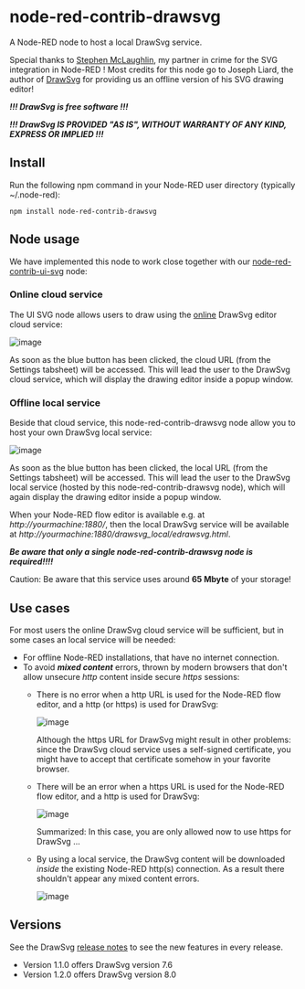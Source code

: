 # node-red-contrib-drawsvg
A Node-RED node to host a local DrawSvg service.

Special thanks to [Stephen McLaughlin](https://github.com/Steve-Mcl), my partner in crime for the SVG integration in Node-RED !
Most credits for this node go to Joseph Liard, the author of [DrawSvg](#DrawSvg-drawing-editor) for providing us an offline version of his SVG drawing editor!

***!!! DrawSvg is free software !!!***

***!!! DrawSvg IS PROVIDED "AS IS", WITHOUT WARRANTY OF ANY KIND, EXPRESS OR IMPLIED !!!***

## Install
Run the following npm command in your Node-RED user directory (typically ~/.node-red):
```
npm install node-red-contrib-drawsvg
```

## Node usage
We have implemented this node to work close together with our [node-red-contrib-ui-svg](https://github.com/bartbutenaers/node-red-contrib-ui-svg/edit/master/README.md) node:

### Online cloud service
The UI SVG node allows users to draw using the [online](http://www.drawsvg.org/drawsvg.html) DrawSvg editor cloud service:

![image](https://user-images.githubusercontent.com/14224149/67963510-03c53980-fbff-11e9-9bb2-6a99d1b57c3d.png)

As soon as the blue button has been clicked, the cloud URL (from the Settings tabsheet) will be accessed.  This will lead the user to the DrawSvg cloud service, which will display the drawing editor inside a popup window.

### Offline local service

Beside that cloud service, this node-red-contrib-drawsvg node allow you to host your own DrawSvg local service:

![image](https://user-images.githubusercontent.com/14224149/67964272-49cecd00-fc00-11e9-9838-732b0b0a9b2a.png)

As soon as the blue button has been clicked, the local URL (from the Settings tabsheet) will be accessed.  This will lead the user to the DrawSvg local service (hosted by this node-red-contrib-drawsvg node), which will again display the drawing editor inside a popup window.

When your Node-RED flow editor is available e.g. at *http://yourmachine:1880/*, then the local DrawSvg service will be available at *http://yourmachine:1880/drawsvg_local/edrawsvg.html*.
 
***Be aware that only a single node-red-contrib-drawsvg node is required!!!!***

Caution: Be aware that this service uses around **65 Mbyte** of your storage!

## Use cases
For most users the online DrawSvg cloud service will be sufficient, but in some cases an local service will be needed:
+ For offline Node-RED installations, that have no internet connection.
+ To avoid ***mixed content*** errors, thrown by modern browsers that don't allow unsecure *http* content inside secure *https* sessions:
   + There is no error when a http URL is used for the Node-RED flow editor, and a http (or https) is used for DrawSvg:
   
      ![image](https://user-images.githubusercontent.com/14224149/67990436-30487800-fc36-11e9-80d4-bc137c0194cc.png)
   
      Although the https URL for DrawSvg might result in other problems: since the DrawSvg cloud service uses a self-signed certificate, you might have to accept that certificate somehow in your favorite browser.

   + There will be an error when a https URL is used for the Node-RED flow editor, and a http is used for DrawSvg:
   
      ![image](https://user-images.githubusercontent.com/14224149/67990638-d1cfc980-fc36-11e9-8c70-363f25c9ae8a.png)
   
      Summarized: In this case, you are only allowed now to use https for DrawSvg ...
   
   + By using a local service, the DrawSvg content will be downloaded *inside* the existing Node-RED http(s) connection.  As a result there shouldn't appear any mixed content errors.
   
      ![image](https://user-images.githubusercontent.com/14224149/67990805-43a81300-fc37-11e9-9011-8164adf2bab7.png)

## Versions
See the DrawSvg [release notes](https://www.drawsvg.org/home/release-notes.html) to see the new features in every release.

+ Version 1.1.0 offers DrawSvg version 7.6
+ Version 1.2.0 offers DrawSvg version 8.0
